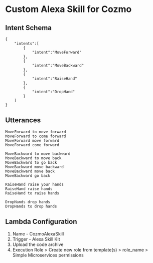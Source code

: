 # Custom Alexa Skill for Cozmo

## Intent Schema

```
{
    "intents":[
        {
            "intent":"MoveForward"
        },
        {
            "intent":"MoveBackward"
        },
        {
            "intent":"RaiseHand"
        },
        {
            "intent":"DropHand"
        }
    ]
}
```
## Utterances
```
MoveForward to move forward
MoveForward to come forward
MoveForward move forward
MoveForward come forward

MoveBackward to move backward
MoveBackward to move back
MoveBackward to go back
MoveBackward move backward
MoveBackward move back
MoveBackward go back

RaiseHand raise your hands
RaiseHand raise hands
RaiseHand to raise hands

DropHands drop hands
DropHands to drop hands
```

## Lambda Configuration

1. Name - CozmoAlexaSkill
2. Trigger - Alexa Skill Kit
3. Upload the code archive
4. Execution Role > Create new role from template(s) > role_name > Simple Microservices permissions
